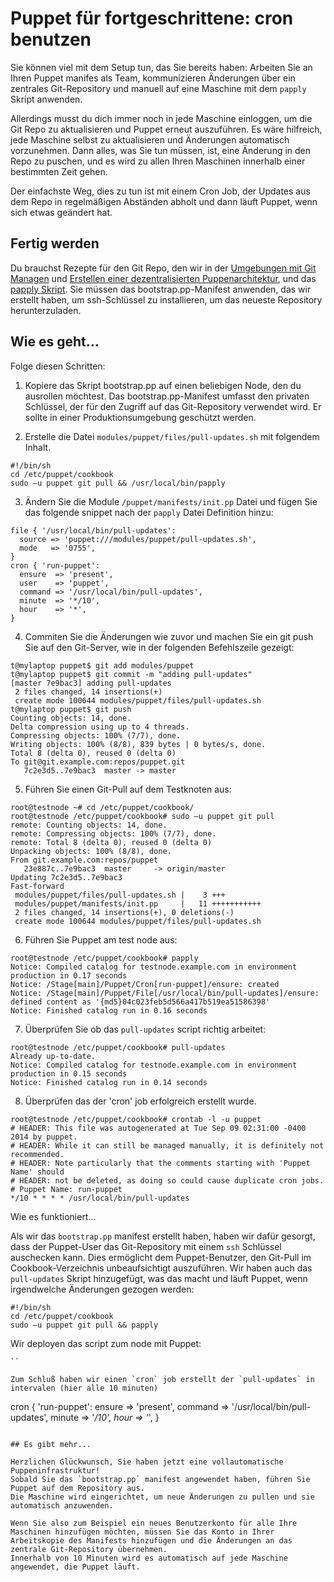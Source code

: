 # Puppet für fortgeschrittene: cron benutzen

Sie können viel mit dem Setup tun, das Sie bereits haben: Arbeiten Sie an Ihren Puppet manifes als Team, kommunizieren Änderungen über ein zentrales Git-Repository und manuell auf eine Maschine mit dem `papply` Skript anwenden.

Allerdings musst du dich immer noch in jede Maschine einloggen, um die Git Repo zu aktualisieren und Puppet erneut auszuführen. 
Es wäre hilfreich, jede Maschine selbst zu aktualisieren und Änderungen automatisch vorzunehmen. Dann alles, was Sie tun müssen, ist, eine Änderung in den Repo zu puschen, und es wird zu allen Ihren Maschinen innerhalb einer bestimmten Zeit gehen.

Der einfachste Weg, dies zu tun ist mit einem Cron Job, der Updates aus dem Repo in regelmäßigen Abständen abholt und dann läuft Puppet, wenn sich etwas geändert hat.

## Fertig werden

Du brauchst Rezepte für den Git Repo, den wir in der [Umgebungen mit Git Managen](../puppet-mgmnt-env-git) und [Erstellen einer dezentralisierten Puppenarchitektur](../puppet-dezentralisierte-env), und das [papply Skript](../puppet-papply-script). 
Sie müssen das bootstrap.pp-Manifest anwenden, das wir erstellt haben, um ssh-Schlüssel zu installieren, um das neueste Repository herunterzuladen.

## Wie es geht...

Folge diesen Schritten:

1. Kopiere das Skript bootstrap.pp auf einen beliebigen Node, den du ausrollen möchtest. 
Das bootstrap.pp-Manifest umfasst den privaten Schlüssel, der für den Zugriff auf das Git-Repository verwendet wird. 
Er sollte in einer Produktionsumgebung geschützt werden.

2. Erstelle die Datei `modules/puppet/files/pull-updates.sh` mit folgendem Inhalt.
```
#!/bin/sh
cd /etc/puppet/cookbook
sudo –u puppet git pull && /usr/local/bin/papply
```

3. Ändern Sie die Module `/puppet/manifests/init.pp` Datei und fügen Sie das folgende snippet nach der `papply` Datei Definition hinzu:
```
file { '/usr/local/bin/pull-updates':
  source => 'puppet:///modules/puppet/pull-updates.sh',
  mode   => '0755',
}
cron { 'run-puppet':
  ensure  => 'present',
  user    => 'puppet',
  command => '/usr/local/bin/pull-updates',
  minute  => '*/10',
  hour    => '*',
}
```

4. Commiten Sie die Änderungen wie zuvor und machen Sie ein git push Sie auf den Git-Server, wie in der folgenden Befehlszeile gezeigt:
```
t@mylaptop puppet$ git add modules/puppet
t@mylaptop puppet$ git commit -m "adding pull-updates"
[master 7e9bac3] adding pull-updates
 2 files changed, 14 insertions(+)
 create mode 100644 modules/puppet/files/pull-updates.sh
t@mylaptop puppet$ git push
Counting objects: 14, done.
Delta compression using up to 4 threads.
Compressing objects: 100% (7/7), done.
Writing objects: 100% (8/8), 839 bytes | 0 bytes/s, done.
Total 8 (delta 0), reused 0 (delta 0)
To git@git.example.com:repos/puppet.git
   7c2e3d5..7e9bac3  master -> master
```

5. Führen Sie einen Git-Pull auf dem Testknoten aus:
```
root@testnode ~# cd /etc/puppet/cookbook/
root@testnode /etc/puppet/cookbook# sudo –u puppet git pull
remote: Counting objects: 14, done.
remote: Compressing objects: 100% (7/7), done.
remote: Total 8 (delta 0), reused 0 (delta 0)
Unpacking objects: 100% (8/8), done.
From git.example.com:repos/puppet
   23e887c..7e9bac3  master     -> origin/master
Updating 7c2e3d5..7e9bac3
Fast-forward
 modules/puppet/files/pull-updates.sh |    3 +++
 modules/puppet/manifests/init.pp     |   11 +++++++++++
 2 files changed, 14 insertions(+), 0 deletions(-)
 create mode 100644 modules/puppet/files/pull-updates.sh
```

6. Führen Sie Puppet am test node aus:
```
root@testnode /etc/puppet/cookbook# papply
Notice: Compiled catalog for testnode.example.com in environment production in 0.17 seconds
Notice: /Stage[main]/Puppet/Cron[run-puppet]/ensure: created
Notice: /Stage[main]/Puppet/File[/usr/local/bin/pull-updates]/ensure: defined content as '{md5}04c023feb5d566a417b519ea51586398'
Notice: Finished catalog run in 0.16 seconds
```

7. Überprüfen Sie ob das `pull-updates` script richtig arbeitet:
```
root@testnode /etc/puppet/cookbook# pull-updates
Already up-to-date.
Notice: Compiled catalog for testnode.example.com in environment production in 0.15 seconds
Notice: Finished catalog run in 0.14 seconds
```

8. Überprüfen das der 'cron' job erfolgreich erstellt wurde. 
```
root@testnode /etc/puppet/cookbook# crontab -l -u puppet
# HEADER: This file was autogenerated at Tue Sep 09 02:31:00 -0400 2014 by puppet.
# HEADER: While it can still be managed manually, it is definitely not recommended.
# HEADER: Note particularly that the comments starting with 'Puppet Name' should
# HEADER: not be deleted, as doing so could cause duplicate cron jobs.
# Puppet Name: run-puppet
*/10 * * * * /usr/local/bin/pull-updates
```

Wie es funktioniert...

Als wir das `bootstrap.pp` manifest erstellt haben, haben wir dafür gesorgt, dass der Puppet-User das Git-Repository mit einem `ssh` Schlüssel auschecken kann. Dies ermöglicht dem Puppet-Benutzer, den Git-Pull im Cookbook-Verzeichnis unbeaufsichtigt auszuführen. Wir haben auch das `pull-updates` Skript hinzugefügt, was das macht und läuft Puppet, wenn irgendwelche Änderungen gezogen werden:

```
#!/bin/sh
cd /etc/puppet/cookbook
sudo –u puppet git pull && papply

```
Wir deployen das script zum node mit Puppet:
```
``

Zum Schluß haben wir einen `cron` job erstellt der `pull-updates` in intervalen (hier alle 10 minuten)
```
cron { 'run-puppet':
  ensure  => 'present',
  command => '/usr/local/bin/pull-updates',
  minute  => '*/10',
  hour    => '*',
}
```

## Es gibt mehr...

Herzlichen Glückwunsch, Sie haben jetzt eine vollautomatische Puppeninfrastruktur! 
Sobald Sie das `bootstrap.pp` manifest angewendet haben, führen Sie Puppet auf dem Repository aus. 
Die Maschine wird eingerichtet, um neue Änderungen zu pullen und sie automatisch anzuwenden.

Wenn Sie also zum Beispiel ein neues Benutzerkonto für alle Ihre Maschinen hinzufügen möchten, müssen Sie das Konto in Ihrer Arbeitskopie des Manifests hinzufügen und die Änderungen an das zentrale Git-Repository übernehmen. 
Innerhalb von 10 Minuten wird es automatisch auf jede Maschine angewendet, die Puppet läuft.

